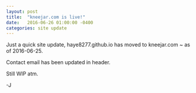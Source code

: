 ```yaml
---
layout: post
title:  "kneejar.com is live!"
date:   2016-06-26 01:00:00 -0400
categories: site update
---
```


Just a quick site update, haye8277.github.io has moved to kneejar.com ~ as of 2016-06-25.

Contact email has been updated in header.

Still WIP atm.

-J
